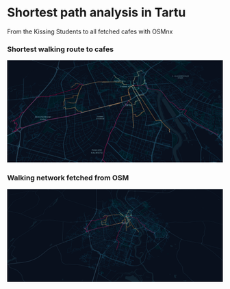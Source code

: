 # Shortest path analysis in Tartu
From the Kissing Students to all fetched cafes with OSMnx

### Shortest walking route to cafes
![img](routes.png)

### Walking network fetched from OSM
![img](network.png)
